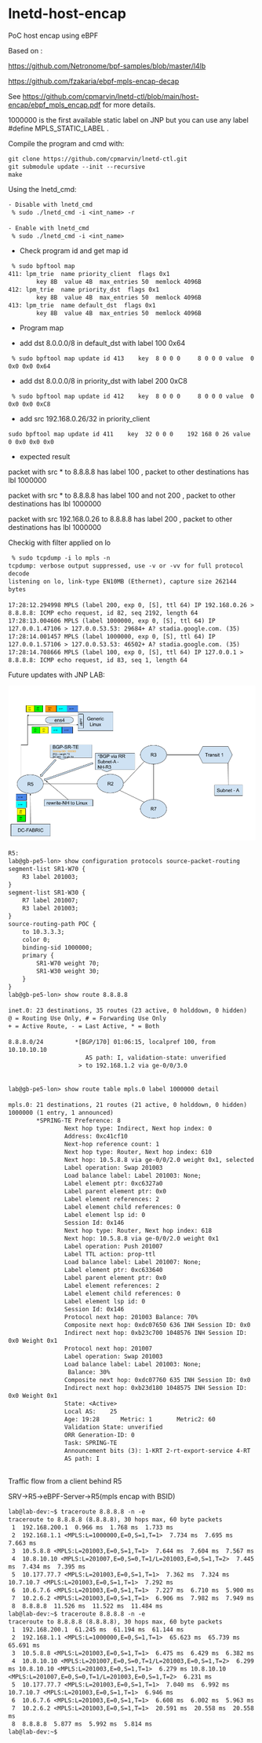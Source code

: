 # lnetd-host-encap
PoC host encap using eBPF 

Based on :

https://github.com/Netronome/bpf-samples/blob/master/l4lb

https://github.com/fzakaria/ebpf-mpls-encap-decap



See https://github.com/cpmarvin/lnetd-ctl/blob/main/host-encap/ebpf_mpls_encap.pdf for more details.

1000000 is the first available static label on JNP but you can use any label #define MPLS_STATIC_LABEL <X>.
    
Compile the program and cmd with:

```
git clone https://github.com/cpmarvin/lnetd-ctl.git
git submodule update --init --recursive
make
```
 
Using the lnetd_cmd:

```
- Disable with lnetd_cmd
 % sudo ./lnetd_cmd -i <int_name> -r

- Enable with lnetd_cmd 
 % sudo ./lnetd_cmd -i <int_name>   
```

- Check program id and get map id 

```
 % sudo bpftool map       
411: lpm_trie  name priority_client  flags 0x1
        key 8B  value 4B  max_entries 50  memlock 4096B
412: lpm_trie  name priority_dst  flags 0x1
        key 8B  value 4B  max_entries 50  memlock 4096B
413: lpm_trie  name default_dst  flags 0x1
        key 8B  value 4B  max_entries 50  memlock 4096B

```

- Program map

* add dst 8.0.0.0/8 in default_dst with label 100 0x64
```
 % sudo bpftool map update id 413    key  8 0 0 0     8 0 0 0 value  0 0x0 0x0 0x64 

```
* add dst 8.0.0.0/8 in priority_dst with label 200 0xC8
```
 % sudo bpftool map update id 412    key  8 0 0 0     8 0 0 0 value  0 0x0 0x0 0xC8

```
* add src 192.168.0.26/32 in priority_client 
```
sudo bpftool map update id 411    key  32 0 0 0    192 168 0 26 value  0 0x0 0x0 0x0
```

* expected result 

packet with src * to 8.8.8.8 has label 100 , packet to other destinations has lbl 1000000

packet with src * to 8.8.8.8 has label 100 and not 200 , packet to other destinations has lbl 1000000

packet with src 192.168.0.26 to 8.8.8.8 has label 200 , packet to other destinations has lbl 1000000


Checkig with filter applied on lo 

```
 % sudo tcpdump -i lo mpls -n 
tcpdump: verbose output suppressed, use -v or -vv for full protocol decode
listening on lo, link-type EN10MB (Ethernet), capture size 262144 bytes

17:28:12.294998 MPLS (label 200, exp 0, [S], ttl 64) IP 192.168.0.26 > 8.8.8.8: ICMP echo request, id 82, seq 2192, length 64
17:28:13.004606 MPLS (label 1000000, exp 0, [S], ttl 64) IP 127.0.0.1.47106 > 127.0.0.53.53: 29684+ A? stadia.google.com. (35)
17:28:14.001457 MPLS (label 1000000, exp 0, [S], ttl 64) IP 127.0.0.1.57106 > 127.0.0.53.53: 46502+ A? stadia.google.com. (35)
17:28:14.708666 MPLS (label 100, exp 0, [S], ttl 64) IP 127.0.0.1 > 8.8.8.8: ICMP echo request, id 83, seq 1, length 64

```


    
Future updates with JNP LAB:

![LnetD-HOST](/images/lnetd-host-ctl.png)

```
R5:
lab@gb-pe5-lon> show configuration protocols source-packet-routing                  
segment-list SR1-W70 {
    R3 label 201003;
}
segment-list SR1-W30 {
    R7 label 201007;
    R3 label 201003;
}
source-routing-path POC {
    to 10.3.3.3;
    color 0;
    binding-sid 1000000;
    primary {
        SR1-W70 weight 70;
        SR1-W30 weight 30;
    }
}
lab@gb-pe5-lon> show route 8.8.8.8 

inet.0: 23 destinations, 35 routes (23 active, 0 holddown, 0 hidden)
@ = Routing Use Only, # = Forwarding Use Only
+ = Active Route, - = Last Active, * = Both

8.8.8.0/24         *[BGP/170] 01:06:15, localpref 100, from 10.10.10.10
                      AS path: I, validation-state: unverified
                    > to 192.168.1.2 via ge-0/0/3.0


lab@gb-pe5-lon> show route table mpls.0 label 1000000 detail                        

mpls.0: 21 destinations, 21 routes (21 active, 0 holddown, 0 hidden)
1000000 (1 entry, 1 announced)
        *SPRING-TE Preference: 8
                Next hop type: Indirect, Next hop index: 0
                Address: 0xc41cf10
                Next-hop reference count: 1
                Next hop type: Router, Next hop index: 610
                Next hop: 10.5.8.8 via ge-0/0/2.0 weight 0x1, selected
                Label operation: Swap 201003
                Load balance label: Label 201003: None; 
                Label element ptr: 0xc6327a0
                Label parent element ptr: 0x0
                Label element references: 2
                Label element child references: 0
                Label element lsp id: 0
                Session Id: 0x146
                Next hop type: Router, Next hop index: 618
                Next hop: 10.5.8.8 via ge-0/0/2.0 weight 0x1
                Label operation: Push 201007
                Label TTL action: prop-ttl
                Load balance label: Label 201007: None; 
                Label element ptr: 0xc633640
                Label parent element ptr: 0x0
                Label element references: 2
                Label element child references: 0
                Label element lsp id: 0
                Session Id: 0x146
                Protocol next hop: 201003 Balance: 70%
                Composite next hop: 0xdc07650 636 INH Session ID: 0x0
                Indirect next hop: 0xb23c700 1048576 INH Session ID: 0x0 Weight 0x1
                Protocol next hop: 201007 
                Label operation: Swap 201003
                Load balance label: Label 201003: None; 
                 Balance: 30%
                Composite next hop: 0xdc07760 635 INH Session ID: 0x0
                Indirect next hop: 0xb23d180 1048575 INH Session ID: 0x0 Weight 0x1
                State: <Active>
                Local AS:    25 
                Age: 19:28      Metric: 1       Metric2: 60 
                Validation State: unverified 
                ORR Generation-ID: 0 
                Task: SPRING-TE
                Announcement bits (3): 1-KRT 2-rt-export-service 4-RT 
                AS path: I 
                
```

Traffic flow from a client behind R5 

SRV->R5->eBPF-Server->R5(mpls encap with BSID)

```
lab@lab-dev:~$ traceroute 8.8.8.8 -n -e 
traceroute to 8.8.8.8 (8.8.8.8), 30 hops max, 60 byte packets
 1  192.168.200.1  0.966 ms  1.768 ms  1.733 ms
 2  192.168.1.1 <MPLS:L=1000000,E=0,S=1,T=1>  7.734 ms  7.695 ms  7.663 ms
 3  10.5.8.8 <MPLS:L=201003,E=0,S=1,T=1>  7.644 ms  7.604 ms  7.567 ms
 4  10.8.10.10 <MPLS:L=201007,E=0,S=0,T=1/L=201003,E=0,S=1,T=2>  7.445 ms  7.434 ms  7.395 ms
 5  10.177.77.7 <MPLS:L=201003,E=0,S=1,T=1>  7.362 ms  7.324 ms 10.7.10.7 <MPLS:L=201003,E=0,S=1,T=1>  7.292 ms
 6  10.6.7.6 <MPLS:L=201003,E=0,S=1,T=1>  7.227 ms  6.710 ms  5.900 ms
 7  10.2.6.2 <MPLS:L=201003,E=0,S=1,T=1>  6.906 ms  7.982 ms  7.949 ms
 8  8.8.8.8  11.526 ms  11.522 ms  11.484 ms
lab@lab-dev:~$ traceroute 8.8.8.8 -n -e 
traceroute to 8.8.8.8 (8.8.8.8), 30 hops max, 60 byte packets
 1  192.168.200.1  61.245 ms  61.194 ms  61.144 ms
 2  192.168.1.1 <MPLS:L=1000000,E=0,S=1,T=1>  65.623 ms  65.739 ms  65.691 ms
 3  10.5.8.8 <MPLS:L=201003,E=0,S=1,T=1>  6.475 ms  6.429 ms  6.382 ms
 4  10.8.10.10 <MPLS:L=201007,E=0,S=0,T=1/L=201003,E=0,S=1,T=2>  6.299 ms 10.8.10.10 <MPLS:L=201003,E=0,S=1,T=1>  6.279 ms 10.8.10.10 <MPLS:L=201007,E=0,S=0,T=1/L=201003,E=0,S=1,T=2>  6.231 ms
 5  10.177.77.7 <MPLS:L=201003,E=0,S=1,T=1>  7.040 ms  6.992 ms 10.7.10.7 <MPLS:L=201003,E=0,S=1,T=1>  6.946 ms
 6  10.6.7.6 <MPLS:L=201003,E=0,S=1,T=1>  6.608 ms  6.002 ms  5.963 ms
 7  10.2.6.2 <MPLS:L=201003,E=0,S=1,T=1>  20.591 ms  20.558 ms  20.558 ms
 8  8.8.8.8  5.877 ms  5.992 ms  5.814 ms
lab@lab-dev:~$
```

